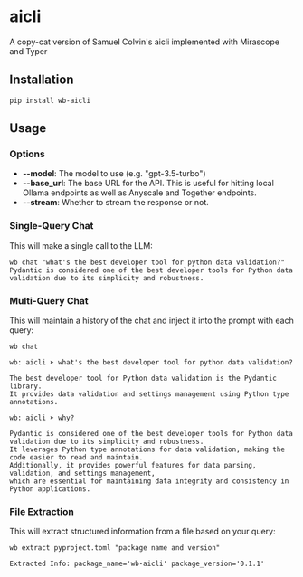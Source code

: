 # aicli
A copy-cat version of Samuel Colvin's aicli implemented with Mirascope and Typer

## Installation

```shell
pip install wb-aicli
```

## Usage

### Options

- **--model**: The model to use (e.g. "gpt-3.5-turbo")
- **--base_url**: The base URL for the API. This is useful for hitting local Ollama endpoints as well as Anyscale and Together endpoints.
- **--stream**: Whether to stream the response or not.

### Single-Query Chat

This will make a single call to the LLM:

```shell
wb chat "what's the best developer tool for python data validation?"
Pydantic is considered one of the best developer tools for Python data validation due to its simplicity and robustness.
```

### Multi-Query Chat

This will maintain a history of the chat and inject it into the prompt with each query:

```shell
wb chat
```

```shell
wb: aicli ➤ what's the best developer tool for python data validation?
```

```
The best developer tool for Python data validation is the Pydantic library.
It provides data validation and settings management using Python type annotations.
```

```shell
wb: aicli ➤ why?
```

```
Pydantic is considered one of the best developer tools for Python data validation due to its simplicity and robustness.
It leverages Python type annotations for data validation, making the code easier to read and maintain.
Additionally, it provides powerful features for data parsing, validation, and settings management,
which are essential for maintaining data integrity and consistency in Python applications.
```

### File Extraction

This will extract structured information from a file based on your query:

```shell
wb extract pyproject.toml "package name and version"
```

```
Extracted Info: package_name='wb-aicli' package_version='0.1.1'
```
